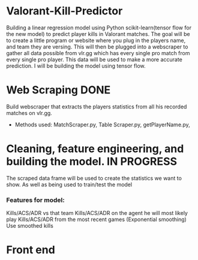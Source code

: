 # Valorant-Kill-Predictor
Building a linear regression model using Python scikit-learn(tensor flow for the new model) to predict player kills in Valorant matches.
The goal will be to create a little program or website where you plug in the players name, and team they are versing. This will then be plugged into a webscraper to gather all data possible from vlr.gg which has every single pro match from every single pro player. This data will be used to make a more accurate prediction. I will be building the model using tensor flow.

# Web Scraping DONE
Build webscraper that extracts the players statistics from all his recorded matches on vlr.gg.
- Methods used: MatchScraper.py, Table Scraper.py, getPlayerName.py, 

# Cleaning, feature engineering, and building the model. IN PROGRESS
The scraped data frame will be used to create the statistics we want to show. As well as being used to train/test the model

### Features for model:
Kills/ACS/ADR vs that team 
Kills/ACS/ADR on the agent he will most likely play
Kills/ACS/ADR from the most recent games (Exponential smoothing) Use smoothed kills 

# Front end



